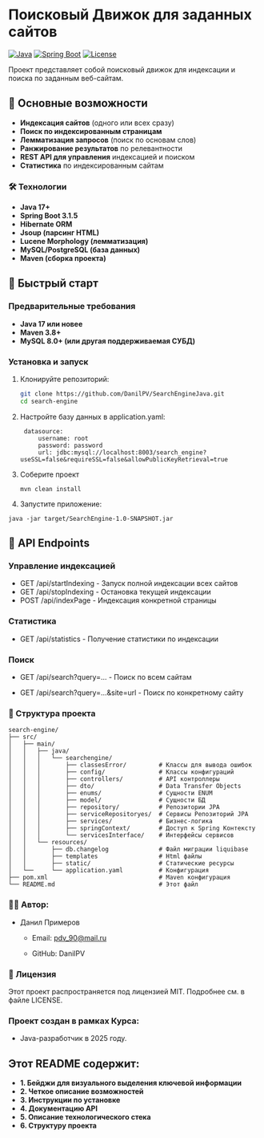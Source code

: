 # Поисковый Движок для заданных сайтов

[![Java](https://img.shields.io/badge/Java-17%2B-blue)](https://www.java.com/)
[![Spring Boot](https://img.shields.io/badge/Spring%20Boot-3.1.5-brightgreen)](https://spring.io/projects/spring-boot)
[![License](https://img.shields.io/badge/License-MIT-yellow)](https://opensource.org/licenses/MIT)

Проект представляет собой поисковый движок для индексации и поиска по заданным веб-сайтам.

## 📌 Основные возможности

- **Индексация сайтов** (одного или всех сразу)
- **Поиск по индексированным страницам**
- **Лемматизация запросов** (поиск по основам слов)
- **Ранжирование результатов** по релевантности
- **REST API для управления** индексацией и поиском
- **Статистика** по индексированным сайтам

### 🛠 Технологии
- **Java 17+**
- **Spring Boot 3.1.5**
- **Hibernate ORM**
- **Jsoup (парсинг HTML)**
- **Lucene Morphology (лемматизация)**
- **MySQL/PostgreSQL (база данных)**
- **Maven (сборка проекта)**

## 🚀 Быстрый старт

### Предварительные требования

- **Java 17 или новее**
- **Maven 3.8+**
- **MySQL 8.0+ (или другая поддерживаемая СУБД)**

### Установка и запуск

1. Клонируйте репозиторий:
   ```bash
   git clone https://github.com/DanilPV/SearchEngineJava.git
   cd search-engine
   
2. Настройте базу данных в application.yaml:

   ``` spring:
    datasource:
        username: root
        password: password
        url: jdbc:mysql://localhost:8003/search_engine?useSSL=false&requireSSL=false&allowPublicKeyRetrieval=true

3. Соберите проект
   ```
   mvn clean install
   ```  
    
 4. Запустите приложение:

   ````
   java -jar target/SearchEngine-1.0-SNAPSHOT.jar
   ````

## 📌 API Endpoints

 
### Управление индексацией

- GET /api/startIndexing - Запуск полной индексации всех сайтов
- GET /api/stopIndexing - Остановка текущей индексации
- POST /api/indexPage - Индексация конкретной страницы

### Статистика
- GET /api/statistics - Получение статистики по индексации

### Поиск
- GET /api/search?query=... - Поиск по всем сайтам

- GET /api/search?query=...&site=url - Поиск по конкретному сайту
  


### 📂 Структура проекта

````
search-engine/
├── src/
│   ├── main/
│   │   ├── java/
│   │   │   └── searchengine/
│   │   │       ├── classesError/         # Классы для вывода ошибок
│   │   │       ├── config/               # Классы конфигураций
│   │   │       ├── controllers/          # API контроллеры
│   │   │       ├── dto/                  # Data Transfer Objects
│   │   │       ├── enums/                # Сущности ENUM
│   │   │       ├── model/                # Сущности БД
│   │   │       ├── repository/           # Репозитории JPA
│   │   │       ├── serviceRepositoryes/  # Сервисы Репозиторий JPA
│   │   │       ├── services/             # Бизнес-логика
│   │   │       ├── springContext/        # Доступ к Spring Контексту
│   │   │       └── servicesInterface/    # Интерфейсы сервисов
│   │   └── resources/
│   │       ├── db.changelog              # Файл миграции liquibase
│   │       ├── templates                 # Html файлы
│   │       ├── static/                   # Статические ресурсы
│   └──     └── application.yaml          # Конфигурация
├── pom.xml                               # Maven конфигурация
└── README.md                             # Этот файл
````

### 👨‍💻 Автор:

- Данил Примеров

    - Email: pdv_90@mail.ru

    - GitHub: DanilPV

### 📜 Лицензия
Этот проект распространяется под лицензией MIT. Подробнее см. в файле LICENSE.

### Проект создан в рамках Курсa:
- Java-разработчик  в 2025 году.

## Этот README содержит:
- **1. Бейджи для визуального выделения ключевой информации**
- **2. Четкое описание возможностей**
- **3. Инструкции по установке**
- **4. Документацию API**
- **5. Описание технологического стека**
- **6. Структуру проекта**

 